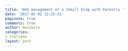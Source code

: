 ```yaml
---
title: 'Web management of a Jekyll blog with Forestry '
date: '2017-01-02 12:25:31'
paginate: true
comments: true
author: musikele
categories:
- italiano
layout: post
---
```

